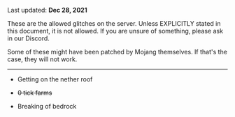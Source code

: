 Last updated: **Dec 28, 2021**

These are the allowed glitches on the server. Unless EXPLICITLY stated in this document, it is not allowed. If you are unsure of something,
please ask in our Discord.

Some of these might have been patched by Mojang themselves. If that's the case, they will not work.

----------------------------------------------------------------------------------------------------------------

- Getting on the nether roof

- ~~0 tick farms~~

- Breaking of bedrock
